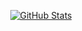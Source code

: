 <p align="center">
    <a href="https://github.com/haiibo">
      <img alt="GitHub Stats" src="https://github-readme-stats.vercel.app/api?username=haiibo&hide=["issues","prs"]&show_icons=true" />
    </a>
</p>
